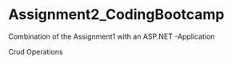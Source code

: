 # Assignment2_CodingBootcamp
Combination of the Assignment1 with an ASP.NET -Application


Crud Operations
